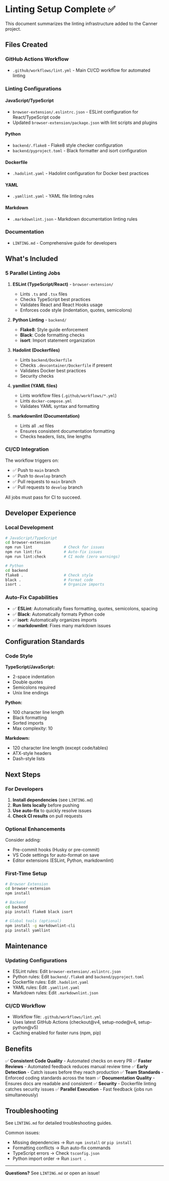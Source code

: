 # Linting Setup Complete ✅

This document summarizes the linting infrastructure added to the Canner project.

## Files Created

### GitHub Actions Workflow
- `.github/workflows/lint.yml` - Main CI/CD workflow for automated linting

### Linting Configurations

#### JavaScript/TypeScript
- `browser-extension/.eslintrc.json` - ESLint configuration for React/TypeScript code
- Updated `browser-extension/package.json` with lint scripts and plugins

#### Python
- `backend/.flake8` - Flake8 style checker configuration
- `backend/pyproject.toml` - Black formatter and isort configuration

#### Dockerfile
- `.hadolint.yaml` - Hadolint configuration for Docker best practices

#### YAML
- `.yamllint.yaml` - YAML file linting rules

#### Markdown
- `.markdownlint.json` - Markdown documentation linting rules

### Documentation
- `LINTING.md` - Comprehensive guide for developers

## What's Included

### 5 Parallel Linting Jobs

1. **ESLint (TypeScript/React)** - `browser-extension/`
   - Lints `.ts` and `.tsx` files
   - Checks TypeScript best practices
   - Validates React and React Hooks usage
   - Enforces code style (indentation, quotes, semicolons)

2. **Python Linting** - `backend/`
   - **Flake8**: Style guide enforcement
   - **Black**: Code formatting checks
   - **isort**: Import statement organization

3. **Hadolint (Dockerfiles)**
   - Lints `backend/Dockerfile`
   - Checks `.devcontainer/Dockerfile` if present
   - Validates Docker best practices
   - Security checks

4. **yamllint (YAML files)**
   - Lints workflow files (`.github/workflows/*.yml`)
   - Lints `docker-compose.yml`
   - Validates YAML syntax and formatting

5. **markdownlint (Documentation)**
   - Lints all `.md` files
   - Ensures consistent documentation formatting
   - Checks headers, lists, line lengths

### CI/CD Integration

The workflow triggers on:
- ✅ Push to `main` branch
- ✅ Push to `develop` branch
- ✅ Pull requests to `main` branch
- ✅ Pull requests to `develop` branch

All jobs must pass for CI to succeed.

## Developer Experience

### Local Development

```bash
# JavaScript/TypeScript
cd browser-extension
npm run lint              # Check for issues
npm run lint:fix          # Auto-fix issues
npm run lint:check        # CI mode (zero warnings)

# Python
cd backend
flake8 .                  # Check style
black .                   # Format code
isort .                   # Organize imports
```

### Auto-Fix Capabilities

- ✅ **ESLint**: Automatically fixes formatting, quotes, semicolons, spacing
- ✅ **Black**: Automatically formats Python code
- ✅ **isort**: Automatically organizes imports
- ✅ **markdownlint**: Fixes many markdown issues

## Configuration Standards

### Code Style

**TypeScript/JavaScript:**
- 2-space indentation
- Double quotes
- Semicolons required
- Unix line endings

**Python:**
- 100 character line length
- Black formatting
- Sorted imports
- Max complexity: 10

**Markdown:**
- 120 character line length (except code/tables)
- ATX-style headers
- Dash-style lists

## Next Steps

### For Developers

1. **Install dependencies** (see `LINTING.md`)
2. **Run lints locally** before pushing
3. **Use auto-fix** to quickly resolve issues
4. **Check CI results** on pull requests

### Optional Enhancements

Consider adding:
- Pre-commit hooks (Husky or pre-commit)
- VS Code settings for auto-format on save
- Editor extensions (ESLint, Python, markdownlint)

### First-Time Setup

```bash
# Browser Extension
cd browser-extension
npm install

# Backend
cd backend
pip install flake8 black isort

# Global tools (optional)
npm install -g markdownlint-cli
pip install yamllint
```

## Maintenance

### Updating Configurations

- ESLint rules: Edit `browser-extension/.eslintrc.json`
- Python rules: Edit `backend/.flake8` and `backend/pyproject.toml`
- Dockerfile rules: Edit `.hadolint.yaml`
- YAML rules: Edit `.yamllint.yaml`
- Markdown rules: Edit `.markdownlint.json`

### CI/CD Workflow

- Workflow file: `.github/workflows/lint.yml`
- Uses latest GitHub Actions (checkout@v4, setup-node@v4, setup-python@v5)
- Caching enabled for faster runs (npm, pip)

## Benefits

✅ **Consistent Code Quality** - Automated checks on every PR
✅ **Faster Reviews** - Automated feedback reduces manual review time
✅ **Early Detection** - Catch issues before they reach production
✅ **Team Standards** - Enforced coding standards across the team
✅ **Documentation Quality** - Ensures docs are readable and consistent
✅ **Security** - Dockerfile linting catches security issues
✅ **Parallel Execution** - Fast feedback (jobs run simultaneously)

## Troubleshooting

See `LINTING.md` for detailed troubleshooting guides.

Common issues:
- Missing dependencies → Run `npm install` or `pip install`
- Formatting conflicts → Run auto-fix commands
- TypeScript errors → Check `tsconfig.json`
- Python import order → Run `isort .`

---

**Questions?** See `LINTING.md` or open an issue!
